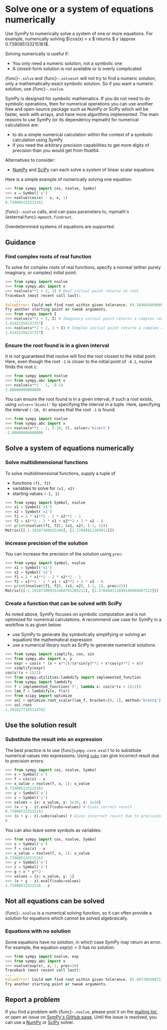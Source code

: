 # Solve one or a system of equations numerically

Use SymPy to numerically solve a system of one or more equations. For example,
numerically solving $\cos(x) = x $ returns $ x \approx 0.739085133215161$.

Solving numerically is useful if:
- You only need a numeric solution, not a symbolic one
- A closed-form solution is not available or is overly complicated

{func}`~.solve` and {func}`~.solveset` will not try to find a numeric solution,
only a mathematically-exact symbolic solution. So if you want a numeric
solution, use {func}`~.nsolve`.

SymPy is designed for symbolic mathematics. If you do not need to do symbolic
operations, then for numerical operations you can use another free and
open-source package such as NumPy or SciPy which will be faster, work with
arrays, and have more algorithms implemented. The main reasons to use SymPy (or
its dependency mpmath) for numerical calculations are:
- to do a simple numerical calculation within the context of a symbolic
  calculation using SymPy
- if you need the arbitrary precision capabilities to get more digits of
  precision than you would get from float64.

Alternatives to consider:
- [NumPy](https://numpy.org/doc/stable/reference/generated/numpy.linalg.solve.html?highlight=solve#numpy.linalg.solve)
and
[SciPy](https://docs.scipy.org/doc/scipy/reference/generated/scipy.linalg.solve.html#scipy.linalg.solve)
can each solve a system of linear scalar equations

Here is a simple example of numerically solving one equation:

```py
>>> from sympy import cos, nsolve, Symbol
>>> x = Symbol('x')
>>> nsolve(cos(x) - x, x, 1)
0.739085133215161
```

{func}`~.nsolve` calls, and can pass parameters to, mpmath's
{external:func}`~mpmath.findroot`.

Overdetermined systems of equations are supported.

## Guidance

### Find complex roots of real function

To solve for complex roots of real functions, specify a nonreal (either purely
imaginary, or complex) initial point:

```py
>>> from sympy import nsolve
>>> from sympy.abc import x
>>> nsolve(x**2 + 2, 1) # Real initial point returns no root
Traceback (most recent call last):
    ...
ValueError: Could not find root within given tolerance. (4.18466446988997098217 > 2.16840434497100886801e-19)
Try another starting point or tweak arguments.
>>> from sympy import I
>>> nsolve(x**2 + 2, I) # Imaginary initial point returns a complex root
1.4142135623731*I
>>> nsolve(x**2 + 2, 1 + I) # Complex initial point returns a complex root
1.4142135623731*I
```

### Ensure the root found is in a given interval

It is not guaranteed that nsolve will find the root closest to the initial
point. Here, even though the root `-1` is closer to the initial point of `-0.1`,
nsolve finds the root `1`:

```py
>>> from sympy import nsolve
>>> from sympy.abc import x
>>> nsolve(x**2 - 1, -0.1)
1.00000000000000
```

You can ensure the root found is in a given interval, if such a root exists,
using `solver='bisect'` by specifying the interval in a tuple. Here, specifying
the interval `(-10, 0)` ensures that the root `-1` is found:

```py
>>> from sympy import nsolve
>>> from sympy.abc import x
>>> nsolve(x**2 - 1, (-10, 0), solver='bisect')
-1.00000000000000
```

## Solve a system of equations numerically

### Solve multidimensional functions

To solve multidimensional functions, supply a tuple of
- functions `(f1, f2)`
- variables to solve for `(x1, x2)`
- starting values `(-1, 1)`

```py
>>> from sympy import Symbol, nsolve
>>> x1 = Symbol('x1')
>>> x2 = Symbol('x2')
>>> f1 = 3 * x1**2 - 2 * x2**2 - 1
>>> f2 = x1**2 - 2 * x1 + x2**2 + 2 * x2 - 8
>>> print(nsolve((f1, f2), (x1, x2), (-1, 1)))
Matrix([[-1.19287309935246], [1.27844411169911]])
```

### Increase precision of the solution

You can increase the precision of the solution using `prec`:

```py
>>> from sympy import Symbol, nsolve
>>> x1 = Symbol('x1')
>>> x2 = Symbol('x2')
>>> f1 = 3 * x1**2 - 2 * x2**2 - 1
>>> f2 = x1**2 - 2 * x1 + x2**2 + 2 * x2 - 8
>>> print(nsolve((f1, f2), (x1, x2), (-1, 1), prec=25))
Matrix([[-1.192873099352460791205211], [1.278444111699106966687122]])
```

### Create a function that can be solved with SciPy

As noted above, SymPy focuses on symbolic computation and is not optimized for
numerical calculations. A recommend use case for SymPy in a workflow is as given
below:
- use SymPy to generate (by symbolically simplifying or solving an equation) the
  mathematical expression
- use a numerical library such as SciPy to generate numerical solutions

```py
>>> from sympy import simplify, cos, sin
>>> from sympy.abc import x, y
>>> expr = cos(x * (x + x**2)/(x*sin(y)**2 + x*cos(y)**2 + x))
>>> simplify(expr)
cos(x*(x + 1)/2)
>>> from sympy.utilities.lambdify import implemented_function
>>> from sympy import lambdify
>>> f = implemented_function('f', lambda x: cos(x*(x + 1)/2))
>>> lam_f = lambdify(x, f(x))
>>> from scipy import optimize
>>> sol = optimize.root_scalar(lam_f, bracket=[0, 2], method='brentq')
>>> sol.root
1.3416277185114782
```

## Use the solution result

### Substitute the result into an expression

The best practice is to use {func}`sympy.core.evalf` to to substitute numerical
values into expressions. Using [`subs`](sympy.core.basic.Basic.subs) can give
incorrect result due to precision errors:

```py
>>> from sympy import cos, nsolve, Symbol
>>> x = Symbol('x')
>>> f = cos(x) - x
>>> x_value = nsolve(f, x, 1); x_value
0.739085133215161
>>> y = Symbol('y')
>>> z = Symbol('z')
>>> values = {x: x_value, y: 1e16, z: 1e16}
>>> (x + y - z).evalf(subs=values) # Gives correct result
0.739085133215161
>>> (x + y - z).subs(values) # Gives incorrect result due to precision errors
0
```

You can also leave some symbols as variables:

```py
>>> from sympy import cos, nsolve, Symbol
>>> x = Symbol('x')
>>> f = cos(x) - x
>>> x_value = nsolve(f, x, 1); x_value
0.739085133215161
>>> y = Symbol('y')
>>> z = Symbol('z')
>>> g = x * y**2
>>> values = {x: x_value, y: 1}
>>> (x + y - z).evalf(subs=values)
1.73908513321516 - z
```

## Not all equations can be solved

{func}`~.nsolve` is a numerical solving function, so it can often provide a
solution for equations which cannot be solved algebraically.

### Equations with no solution

Some equations have no solution, in which case SymPy may return an error. For
example, the equation $exp(x) = 0$ has no solution:

```py
>>> from sympy import nsolve, exp
>>> from sympy.abc import x
>>> nsolve(exp(x), x, 1, prec=20)
Traceback (most recent call last):
...
ValueError: Could not find root within given tolerance. (5.4877893607115270300540019e-18 > 1.6543612251060553497428174e-24)
Try another starting point or tweak arguments.
```

## Report a problem

If you find a problem with {func}`~.nsolve`, please post it on the [mailing
list](https://groups.google.com/g/sympy), or open an issue on [SymPy's GitHub
page](https://github.com/sympy/sympy/issues). Until the issue is resolved, you
can use a
[NumPy](https://numpy.org/doc/stable/reference/generated/numpy.linalg.solve.html?highlight=solve#numpy.linalg.solve)
or
[SciPy](https://docs.scipy.org/doc/scipy/reference/generated/scipy.linalg.solve.html#scipy.linalg.solve)
solver.